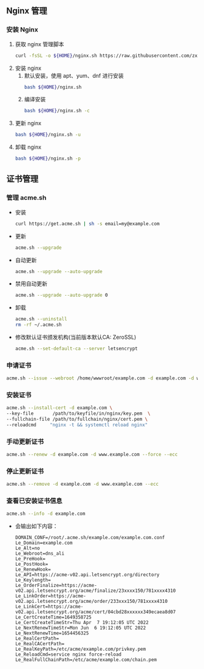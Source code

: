 ## Nginx 管理
### 安装 Nginx
1. 获取 nginx 管理脚本
   ```sh
   curl -fsSL -o ${HOME}/nginx.sh https://raw.githubusercontent.com/zxcvos/Note/main/proxy/nginx/nginx_manage.sh
   ```
2. 安装 nginx
   1. 默认安装，使用 apt、yum、dnf 进行安装
      ```sh
      bash ${HOME}/nginx.sh
      ```
   2. 编译安装
      ```sh
      bash ${HOME}/nginx.sh -c
      ```
3. 更新 nginx
   ```sh
   bash ${HOME}/nginx.sh -u
   ```
4. 卸载 nginx
   ```sh
   bash ${HOME}/nginx.sh -p
   ```
## 证书管理
### 管理 acme.sh
* 安装
  ```sh
  curl https://get.acme.sh | sh -s email=my@example.com
  ```
* 更新
  ```sh
  acme.sh --upgrade
  ```
* 自动更新
  ```sh
  acme.sh --upgrade --auto-upgrade
  ```
* 禁用自动更新
  ```sh
  acme.sh --upgrade --auto-upgrade 0
  ```
* 卸载
  ```sh
  acme.sh --uninstall
  rm -rf ~/.acme.sh
  ```
* 修改默认证书颁发机构(当前版本默认CA: ZeroSSL)
  ```sh
  acme.sh --set-default-ca --server letsencrypt
  ```
### 申请证书
```sh
acme.sh --issue --webroot /home/wwwroot/example.com -d example.com -d www.example.com --keylength ec-256
```
### 安装证书
```sh
acme.sh --install-cert -d example.com \
--key-file       /path/to/keyfile/in/nginx/key.pem  \
--fullchain-file /path/to/fullchain/nginx/cert.pem \
--reloadcmd     "nginx -t && systemctl reload nginx"
```
### 手动更新证书
```sh
acme.sh --renew -d example.com -d www.example.com --force --ecc
```
### 停止更新证书
```sh
acme.sh --remove -d example.com -d www.example.com --ecc
```
### 查看已安装证书信息
```sh
acme.sh --info -d example.com
```
* 会输出如下内容：
  ```
  DOMAIN_CONF=/root/.acme.sh/example.com/example.com.conf
  Le_Domain=example.com
  Le_Alt=no
  Le_Webroot=dns_ali
  Le_PreHook=
  Le_PostHook=
  Le_RenewHook=
  Le_API=https://acme-v02.api.letsencrypt.org/directory
  Le_Keylength=
  Le_OrderFinalize=https://acme-v02.api.letsencrypt.org/acme/finalize/23xxxx150/781xxxx4310
  Le_LinkOrder=https://acme-v02.api.letsencrypt.org/acme/order/233xxx150/781xxxx4310
  Le_LinkCert=https://acme-v02.api.letsencrypt.org/acme/cert/04cbd28xxxxxx349ecaea8d07
  Le_CertCreateTime=1649358725
  Le_CertCreateTimeStr=Thu Apr  7 19:12:05 UTC 2022
  Le_NextRenewTimeStr=Mon Jun  6 19:12:05 UTC 2022
  Le_NextRenewTime=1654456325
  Le_RealCertPath=
  Le_RealCACertPath=
  Le_RealKeyPath=/etc/acme/example.com/privkey.pem
  Le_ReloadCmd=service nginx force-reload
  Le_RealFullChainPath=/etc/acme/example.com/chain.pem
  ```
